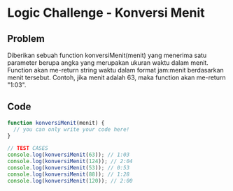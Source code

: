 # Logic Challenge - Konversi Menit

## Problem

Diberikan sebuah function konversiMenit(menit) yang menerima satu parameter berupa angka yang merupakan ukuran waktu dalam menit. Function akan me-return string waktu dalam format jam:menit berdasarkan menit tersebut. Contoh, jika menit adalah 63, maka function akan me-return "1:03".

## Code

```JavaScript
function konversiMenit(menit) {
  // you can only write your code here!
}

// TEST CASES
console.log(konversiMenit(63)); // 1:03
console.log(konversiMenit(124)); // 2:04
console.log(konversiMenit(53)); // 0:53
console.log(konversiMenit(88)); // 1:28
console.log(konversiMenit(120)); // 2:00
```
